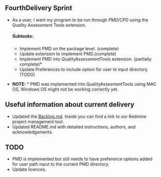 ## FourthDelivery Sprint

* As a user, I want my program to be run through PMD/CPD using the Quality Assessment Tools extension.<br />
  ##### Subtasks:
  * Implement PMD on the package level. (complete)
  * Update extension to implement PMD.(complete)
  * Implement PMD into QualityAssessmentTools extension. (partially complete)*
  * Update Preferences to include option for user to input directory. (TODO)
  
* **NOTE:** * PMD was implemented into QualityAssesmentTools using MAC OS, Windows OS might not be working correctly yet.

## Useful information about current delivery
* Updated the [Backlog.md](https://github.com/SoftwareExtensionRenovators/QualityAssessmentTools/tree/FourthDelivery/documents/Backlog.md). Inside you can find a link to our Redmine project management tool.
* Updated README.md with detailed instructions, authors, and acknowledgements.


## TODO
* PMD is implemented but still needs to have preference options added for user path input to the current PMD directory.
* Update licences.
